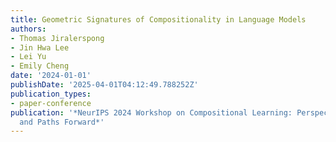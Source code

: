 ```yaml
---
title: Geometric Signatures of Compositionality in Language Models
authors:
- Thomas Jiralerspong
- Jin Hwa Lee
- Lei Yu
- Emily Cheng
date: '2024-01-01'
publishDate: '2025-04-01T04:12:49.788252Z'
publication_types:
- paper-conference
publication: '*NeurIPS 2024 Workshop on Compositional Learning: Perspectives, Methods,
  and Paths Forward*'
---
```

